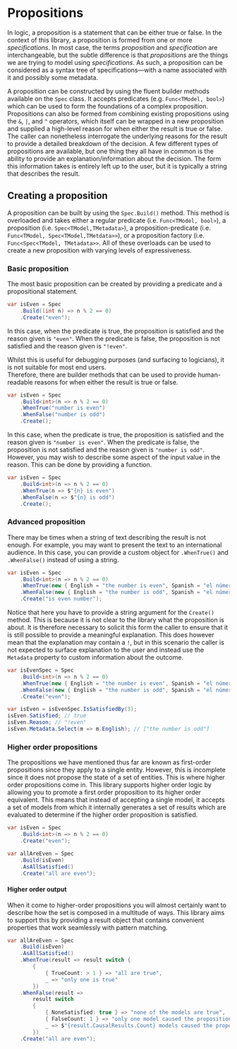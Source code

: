 ﻿# Propositions

In logic, a proposition is a statement that can be either true or false.
In the context of this library, a proposition is formed from one or more _specifications_.
In most case, the terms _proposition_ and _specification_ are interchangeable, but the subtle difference is that 
_propositions_ are the things we are trying to model using _specifications_.
As such, a proposition can be considered as a syntax tree of specifications—with a name associated with it and 
possibly some metadata.

A proposition can be constructed by using the fluent builder methods available on the `Spec` class.
It accepts predicates (e.g. `Func<TModel, bool>`) which can be used to form the foundations of a complex proposition.
Propositions can also be formed from combining existing propositions using the `&`, `|`, and `^` operators, which 
itself can be wrapped in a new proposition and supplied a high-level reason for when either the result is true or 
false.
The caller can nonetheless interrogate the underlying reasons for the result to provide a detailed breakdown of 
the decision.
A few different types of propositions are available, but one thing they all have in common is the ability to provide 
an explanation/information about the decision.
The form this information takes is entirely left up to the user, but it is typically a string that describes the result.

## Creating a proposition

A proposition can be built by using the `Spec.Build()` method.
This method is overloaded and takes either a regular predicate (i.e. `Func<TModel, bool>`), a proposition (i.e. 
`Spec<TModel,TMetadata>`), a proposition-predicate (i.e. `Func<TModel, Spec<TModel,TMetdata>>`), or a proposition 
factory (i.e. `Func<Spec<TModel, TMetadata>>`.
All of these overloads can be used to create a new proposition with varying levels of expressiveness.

### Basic proposition
The most basic proposition can be created by providing a predicate and a propositional statement.
```csharp
var isEven = Spec
    .Build((int n) => n % 2 == 0)
    .Create("even");
```
In this case, when the predicate is true, the proposition is satisfied and the reason given is `"even"`.
When the predicate is false, the proposition is not satisfied and the reason given is `"!even"`.

Whilst this is useful for debugging purposes (and surfacing to logicians), it is not suitable for most end users.  
Therefore, there are builder methods that can be used to provide human-readable reasons for when either the result is 
true or false.
```csharp
var isEven = Spec
    .Build<int>(n => n % 2 == 0)
    .WhenTrue("number is even")
    .WhenFalse("number is odd")
    .Create();
```
In this case, when the predicate is true, the proposition is satisfied and the reason given is `"number is even"`. 
When the predicate is false, the proposition is not satisfied and the reason given is `"number is odd"`. However, 
you may wish to describe some aspect of the input value in the reason. This can be done by providing a function.
```csharp
var isEven = Spec
    .Build<int>(n => n % 2 == 0)
    .WhenTrue(n => $"{n} is even")
    .WhenFalse(n => $"{n} is odd")
    .Create();
```
### Advanced proposition
There may be times when a string of text describing the result is not enough. For example, you may want to present 
the text to an international audience. In this case, you can provide a custom object for `.WhenTrue()` and `.WhenFalse()`
instead of using a string.
```csharp
var isEven = Spec
    .Build<int>(n => n % 2 == 0)
    .WhenTrue(new { English = "the number is even", Spanish = "el número es par" })
    .WhenFalse(new { English = "the number is odd", Spanish = "el número es impar" })
    .Create("is even number");
```
Notice that here you have to provide a string argument for the `Create()` method. This is because it is not 
clear to the library what the proposition is about. It is therefore necessary to solicit this form the caller to 
ensure that it is still possible to provide a meaningful explanation. This does however mean that the explanation may 
contain a `!`, but in this scenario the caller is not expected to surface explanation to the user and instead use the 
`Metadata` property to custom information about the outcome.
```csharp
var isEvenSpec = Spec
    .Build<int>(n => n % 2 == 0)
    .WhenTrue(new { English = "the number is even", Spanish = "el número es par" })
    .WhenFalse(new { English = "the number is odd", Spanish = "el número es impar" })
    .Create("even");

var isEven = isEvenSpec.IsSatisfiedBy(3);
isEven.Satisfied; // true
isEven.Reason; // "!even"
isEven.Metadata.Select(m => m.English); // ["the number is odd"]
```

### Higher order propositions
The propositions we have mentioned thus far are known as first-order propositions since they apply to a single 
entity.  However, this is incomplete since it does not propose the state of a set of entities.  This is 
where higher order propositions come in. This library supports higher order logic by allowing you to promote a first 
order proposition to its higher order equivalent.  This means that instead of accepting a single model, it accepts a 
set of models from which it internally generates a set of results which are evaluated to determine if the higher order 
proposition is satisfied.
```csharp
var isEven = Spec
    .Build<int>(n => n % 2 == 0)
    .Create("even");

var allAreEven = Spec
    .Build(isEven)
    .AsAllSatisfied()
    .Create("all are even");
```

#### Higher order output
When it come to higher-order propositions you will almost certainly want to describe how the set is composed in a 
multitude of ways.  This library aims to support this by providing a result object that contains convenient properties 
that work seamlessly with pattern matching. 
```csharp 
var allAreEven = Spec
    .Build(isEven)
    .AsAllSatisfied()
    .WhenTrue(result => result switch {
        { 
            { TrueCount: > 1 } => "all are true",
            _ => "only one is true"
        })
    .WhenFalse(result =>
        result switch
        {
            { NoneSatisfied: true } => "none of the models are true",
            { FalseCount: 1 } => "only one model caused the proposition to be false",
            _ => $"{result.CausalResults.Count} models caused the proposition to be false"
        })
    .Create("all are even");
```